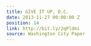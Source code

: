 ```yaml
---
title: GIVE IT UP, D.C.
date: 2013-11-27 00:00:00 Z
position: 14
link: http://bit.ly/2qPldmi
source: Washington City Paper
---
```


